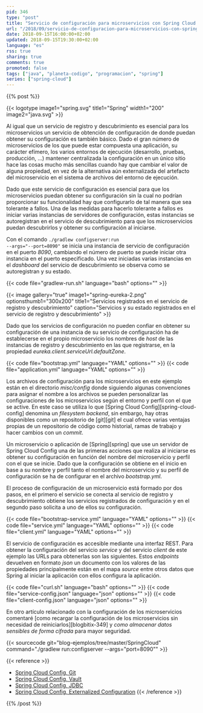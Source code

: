 ```yaml
---
pid: 346
type: "post"
title: "Servicio de configuración para microservicios con Spring Cloud Config"
url: "/2018/09/servicio-de-configuracion-para-microservicios-con-spring-cloud-config/"
date: 2018-09-15T16:00:00+02:00
updated: 2018-09-15T19:30:00+02:00
language: "es"
rss: true
sharing: true
comments: true
promoted: false
tags: ["java", "planeta-codigo", "programacion", "spring"]
series: ["spring-cloud"]
---
```


{{% post %}}

{{< logotype image1="spring.svg" title1="Spring" width1="200" image2="java.svg" >}}

Al igual que un servicio de registro y descubrimiento es esencial para los microservicios un servicio de obtención de configuración de donde puedan obtener su configuración es también básico. Dado el gran número de microservicios de los que puede estar compuesta una aplicación, su carácter efímero, los varios entornos de ejecución (desarrollo, pruebas, producción, ...) mantener centralizada la configuración en un único sitio hace las cosas mucho más sencillas cuando hay que cambiar el valor de alguna propiedad, en vez de la alternativa aún externalizada del artefacto del microservicio en el sistema de archivos del entorno de ejecución.

Dado que este servicio de configuración es esencial para que los microservicios puedan obtener su configuración sin la cual no podrían proporcionar su funcionalidad hay que configurarlo de tal manera que sea tolerante a fallos. Una de las medidas para hacerlo tolerante a fallos es iniciar varias instancias de servidores de configuración, estas instancias se autoregistran en el servicio de descubrimiento para que los microservicios puedan descubrirlos y obtener su configuración al iniciarse.

Con el comando <code>./gradlew configserver:run --args="--port=8090"</code> se inicia una instancia de servicio de configuración en el puerto _8090_, cambiando el número de puerto se puede iniciar otra instancia en el puerto especificado. Una vez iniciadas varias instancias en el _dashboard_ del servicio de descubrimiento se observa como se autoregistran y su estado.

{{< code file="gradlew-run.sh" language="bash" options="" >}}

{{< image
    gallery="true"
    image1="spring-eureka-2.png" optionsthumb1="300x200" title1="Servicios registrados en el servicio de registro y descubrimiento"
    caption="Servicios y su estado registrados en el servicio de registro y descubrimiento" >}}

Dado que los servicios de configuración no pueden confiar en obtener su configuración de una instancia de su servicio de configuración ha de establecerse en el propio microservicio los nombres de _host_ de las instancias de registro y descubrimiento en las que registrarse, en la propiedad _eureka.client.serviceUrl.defaultZone_.

{{< code file="bootstrap.yml" language="YAML" options="" >}}
{{< code file="application.yml" language="YAML" options="" >}}

Los archivos de configuración para los microservicios en este ejemplo están en el directorio _misc/config_ donde siguiendo algunas convenciones para asignar el nombre a los archivos se pueden personalizar las configuraciones de los microservicios según el entorno y perfil con el que se active. En este caso se utiliza lo que [Spring Cloud Config][spring-cloud-config] denomina un _filesystem backend_, sin embargo, hay otras disponibles como un repositorio de [git][git] el cual ofrece varias ventajas propias de un repositorio de código como historial, ramas de trabajo y hacer cambios con un _commit_.

Un microservicio o aplicación de [Spring][spring] que use un servidor de Spring Cloud Config una de las primeras acciones que realiza al iniciarse es obtener su configuración en función del nombre del microservicio y perfil con el que se inicie. Dado que la configuración se obtiene en el inicio en base a su nombre y perfil tanto el nombre del microservicio y su perfil de configuración se ha de configurar en el archivo _bootstrap.yml_.

El proceso de configuración de un microservicio está formado por dos pasos, en el primero el servicio se conecta al servicio de registro y descubrimiento obtiene los servicios registrados de configuración y en el segundo paso solicita a uno de ellos su configuración.

{{< code file="bootstrap-service.yml" language="YAML" options="" >}}
{{< code file="service.yml" language="YAML" options="" >}}
{{< code file="client.yml" language="YAML" options="" >}}

El servicio de configuración es accesible mediante una interfaz REST. Para obtener la configuración del servicio _service_ y del servicio _client_ de este ejemplo las URLs para obtenerlas son las siguientes. Estos _endpoints_ devuelven en formato _json_ un documento con los valores de las propiedades principalmente están en el mapa _source_ entre otros datos que Spring al iniciar la aplicación con ellos configura la aplicación.

{{< code file="curl.sh" language="bash" options="" >}}
{{< code file="service-config.json" language="json" options="" >}}
{{< code file="client-config.json" language="json" options="" >}}

En otro artículo relacionado con la configuración de los microservicios comentaré [como recargar la configuración de los microservicios sin necesidad de reiniciarlos][blogbitix-349] y _como almacenar datos sensibles de forma cifrada_ para mayor seguridad.

{{< sourcecode git="blog-ejemplos/tree/master/SpringCloud" command="./gradlew run:configserver --args=\"port=8090\"" >}}

{{< reference >}}
* [Spring Cloud Config, Git](http://cloud.spring.io/spring-cloud-static/spring-cloud-config/2.0.1.RELEASE/single/spring-cloud-config.html#_git_backend)
* [Spring Cloud Config, Vault](http://cloud.spring.io/spring-cloud-static/spring-cloud-config/2.0.1.RELEASE/single/spring-cloud-config.html#vault-backend)
* [Spring Cloud Config, JDBC](http://cloud.spring.io/spring-cloud-static/spring-cloud-config/2.0.1.RELEASE/single/spring-cloud-config.html#_jdbc_backend)
* [Spring Cloud Config, Externalized Configuration](https://docs.spring.io/spring-boot/docs/2.0.4.RELEASE/reference/htmlsingle/#boot-features-external-config)
{{< /reference >}}

{{% /post %}}

